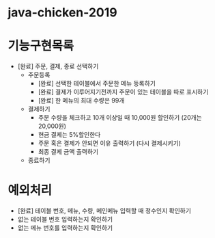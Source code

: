 # java-chicken-2019

# 기능구현목록
* [완료] 주문, 결제, 종료 선택하기
  * 주문등록
    * [완료] 선택한 테이블에서 주문한 메뉴 등록하기
    * [완료] 결제가 이루어지기전까지 주문이 있는 테이블을 따로 표시하기
    * [완료] 한 메뉴의 최대 수량은 99개
  * 결제하기
    * 주문 수량을 체크하고 10개 이상일 때 10,000원 할인하기 (20개는 20,000원)
    * 현금 결제는 5%할인한다
    * 주문 혹은 결제가 안되면 이유 출력하기 (다시 결제시키기)
    * 최종 결제 금액 출력하기
  * 종료하기
  
 # 예외처리
 *  [완료] 테이블 번호, 메뉴, 수량, 메인메뉴 입력할 때 정수인지 확인하기
 * 없는 테이블 번호 입력하는지 확인하기
 * 없는 메뉴 번호를 입력하는지 확인하기